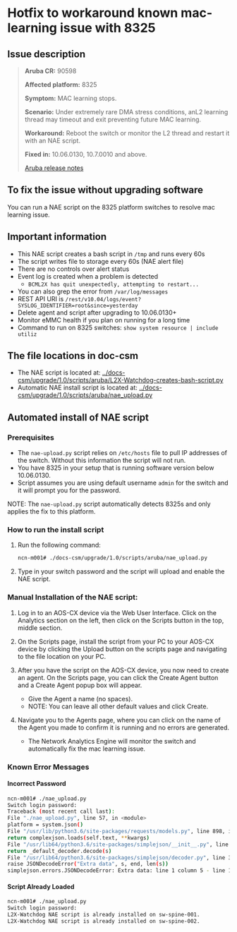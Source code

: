 # Hotfix to workaround known mac-learning issue with 8325


## Issue description

> **Aruba CR:**          90598
>
> **Affected platform:** 8325
>
>**Symptom:**           MAC learning stops.
>
>**Scenario:**          Under extremely rare DMA stress conditions, anL2 learning thread may timeout and exit preventing future MAC learning.
>
>**Workaround:**        Reboot the switch or monitor the L2 thread and restart it with an NAE script.
>
>**Fixed in:**           10.06.0130, 10.7.0010 and above.
>
>[Aruba release notes](https://asp.arubanetworks.com/downloads;products=Aruba%20Switches;productSeries=Aruba%208325%20Switch%20Series)

## To fix the issue without upgrading software

You can run a NAE script on the 8325 platform switches to resolve mac learning issue.

## Important information

* This NAE script creates a bash script in `/tmp` and runs every 60s
* The script writes file to storage every 60s (NAE alert file)
* There are no controls over alert status
* Event log is created when a problem is detected
    * `BCML2X has quit unexpectedly, attempting to restart...`
* You can also grep the error from `/var/log/messages`
* REST API URI is `/rest/v10.04/logs/event?SYSLOG_IDENTIFIER=root&since=yesterday`
* Delete agent and script after upgrading to 10.06.0130+
* Monitor eMMC health if you plan on running for a long time
* Command to run on 8325 switches: `show system resource | include utiliz`

## The file locations in doc-csm

* The NAE script is located at:  [../docs-csm/upgrade/1.0/scripts/aruba/L2X-Watchdog-creates-bash-script.py](../upgrade/1.2/scripts/aruba/L2X-Watchdog-creates-bash-script.py)
* Automatic NAE install script is located at:  [../docs-csm/upgrade/1.0/scripts/aruba/nae_upload.py](../upgrade/1.2/scripts/aruba/nae_upload.py)


## Automated install of NAE script

### Prerequisites

* The `nae-upload.py` script relies on `/etc/hosts` file to pull IP addresses of the switch. Without this information the script will not run.
* You have 8325 in your setup that is running software version below 10.06.0130.
* Script assumes you are using default username `admin` for the switch and it will prompt you for the password.

NOTE: The `nae-upload.py` script automatically detects 8325s and only applies the fix to this platform.

### How to run the install script

1. Run the following command:
    ```bash
    ncn-m001# ./docs-csm/upgrade/1.0/scripts/aruba/nae_upload.py
    ```

2. Type in your switch password and the script will upload and enable the NAE script.

### Manual Installation of the NAE script:

1. Log in to an AOS-CX device via the Web User Interface. Click on the Analytics section on the left, then click on the Scripts button in the top, middle section.

2. On the Scripts page, install the script from your PC to your AOS-CX device by clicking the Upload button on the scripts page and navigating to the file location on your PC.

3. After you have the script on the AOS-CX device, you now need to create an agent. On the Scripts page, you can click the Create Agent button and a Create Agent popup box will appear.
    * Give the Agent a name (no spaces).
    * NOTE: You can leave all other default values and click Create.

4. Navigate you to the Agents page, where you can click on the name of the Agent you made to confirm it is running and no errors are generated.
    * The Network Analytics Engine will monitor the switch and automatically fix the mac learning issue.

### Known Error Messages

#### Incorrect Password

```bash
ncn-m001# ./nae_upload.py
Switch login password:
Traceback (most recent call last):
File "./nae_upload.py", line 57, in <module>
platform = system.json()
File "/usr/lib/python3.6/site-packages/requests/models.py", line 898, in json
return complexjson.loads(self.text, **kwargs)
File "/usr/lib64/python3.6/site-packages/simplejson/__init__.py", line 518, in loads
return _default_decoder.decode(s)
File "/usr/lib64/python3.6/site-packages/simplejson/decoder.py", line 373, in decode
raise JSONDecodeError("Extra data", s, end, len(s))
simplejson.errors.JSONDecodeError: Extra data: line 1 column 5 - line 1 column 27 (char 4 - 26)
```

#### Script Already Loaded

```bash
ncn-m001# ./nae_upload.py
Switch login password:
L2X-Watchdog NAE script is already installed on sw-spine-001.
L2X-Watchdog NAE script is already installed on sw-spine-002.
```
